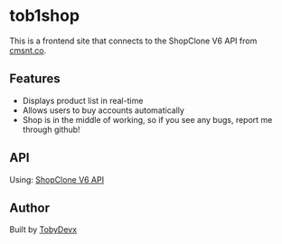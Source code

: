 # tob1shop

This is a frontend site that connects to the ShopClone V6 API from [cmsnt.co](https://cmsnt.co/).

## Features

- Displays product list in real-time
- Allows users to buy accounts automatically
- Shop is in the middle of working, so if you see any bugs, report me through github! 

## API

Using: [ShopClone V6 API](https://documenter.getpostman.com/view/9826758/TzzANcVu)

## Author

Built by [TobyDevx](https://github.com/tob1code/shoptobi-vn) 
